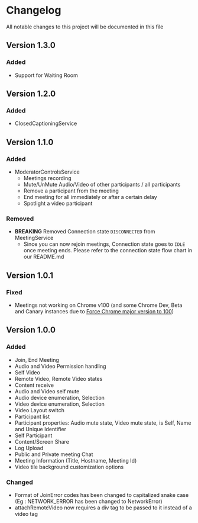# Changelog

All notable changes to this project will be documented in this file

## Version 1.3.0

### Added

- Support for Waiting Room
## Version 1.2.0

### Added

- ClosedCaptioningService


## Version 1.1.0

### Added

- ModeratorControlsService
  - Meetings recording
  - Mute/UnMute Audio/Video of other participants / all participants
  - Remove a participant from the meeting
  - End meeting for all immediately or after a certain delay
  - Spotlight a video participant


### Removed

- **BREAKING** Removed Connection state `DISCONNECTED` from MeetingService
  - Since you can now rejoin meetings, Connection state goes to `IDLE` once meeting ends. Please refer to the connection state flow chart in our README.md

## Version 1.0.1

### Fixed
- Meetings not working on Chrome v100 (and some Chrome Dev, Beta and Canary instances due to [Force Chrome major version to 100](https://developer.chrome.com/blog/force-major-version-to-100/))
## Version 1.0.0

### Added

- Join, End Meeting
- Audio and Video Permission handling
- Self Video
- Remote Video, Remote Video states
- Content receive
- Audio and Video self mute
- Audio device enumeration, Selection
- Video device enumeration, Selection
- Video Layout switch
- Participant list
- Participant properties: Audio mute state, Video mute state, is Self, Name and Unique Identifier
- Self Participant
- Content/Screen Share
- Log Upload
- Public and Private meeting Chat
- Meeting Information (Title, Hostname, Meeting Id)
- Video tile background customization options

### Changed

- Format of JoinError codes has been changed to capitalized snake case (Eg : NETWORK_ERROR has been changed to NetworkError)
- attachRemoteVideo now requires a div tag to be passed to it instead of a video tag